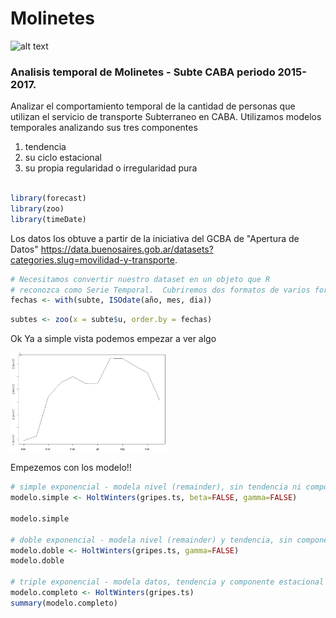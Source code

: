 # Molinetes
![alt text](http://k37.kn3.net/taringa/1/6/3/7/6/7/84/anton_newcombe/8CE.jpg?3329)

### Analisis temporal de **Molinetes - Subte CABA** periodo **2015-2017**.

Analizar el comportamiento temporal de la cantidad de personas que utilizan el servicio de transporte Subterraneo en CABA.
Utilizamos modelos temporales analizando sus tres componentes
1) tendencia 
2) su ciclo estacional
3) su propia regularidad o irregularidad pura

```r

library(forecast)
library(zoo)
library(timeDate)
```
Los datos los obtuve a partir de la iniciativa del GCBA de "Apertura de Datos" https://data.buenosaires.gob.ar/datasets?categories.slug=movilidad-y-transporte.


```r
# Necesitamos convertir nuestro dataset en un objeto que R
# reconozca como Serie Temporal.  Cubriremos dos formatos de varios formatos,
fechas <- with(subte, ISOdate(año, mes, dia))
```

```r
subtes <- zoo(x = subte$u, order.by = fechas)

```
Ok Ya a simple vista podemos empezar a ver algo

<img src="ins/plot1.png" width="250">

Empezemos con los modelo!!
```r
# simple exponencial - modela nivel (remainder), sin tendencia ni componente estacional
modelo.simple <- HoltWinters(gripes.ts, beta=FALSE, gamma=FALSE)

modelo.simple

# doble exponencial - modela nivel (remainder) y tendencia, sin componente estacional
modelo.doble <- HoltWinters(gripes.ts, gamma=FALSE)
modelo.doble

# triple exponencial - modela datos, tendencia y componente estacional
modelo.completo <- HoltWinters(gripes.ts)
summary(modelo.completo)
```
